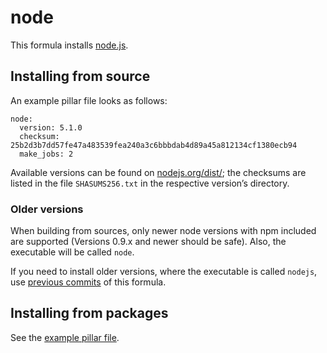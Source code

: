 # node

This formula installs [node.js](https://nodejs.org/en/).

## Installing from source

An example pillar file looks as follows:

    node:
      version: 5.1.0
      checksum: 25b2d3b7dd57fe47a483539fea240a3c6bbbdab4d89a45a812134cf1380ecb94
      make_jobs: 2

Available versions can be found on [nodejs.org/dist/](https://nodejs.org/dist/); the checksums are listed in the
file `SHASUMS256.txt` in the respective version’s directory.

### Older versions

When building from sources, only newer node versions with npm included are supported (Versions 0.9.x and newer should
be safe). Also, the executable will be called `node`.

If you need to install older versions, where the executable is called `nodejs`, use 
[previous commits](https://github.com/saltstack-formulas/node-formula/commit/bcc649588c162686c4dbde486da840ccd060edf6)
of this formula.

## Installing from packages

See the [example pillar file](https://github.com/saltstack-formulas/node-formula/blob/master/pillar.example).
